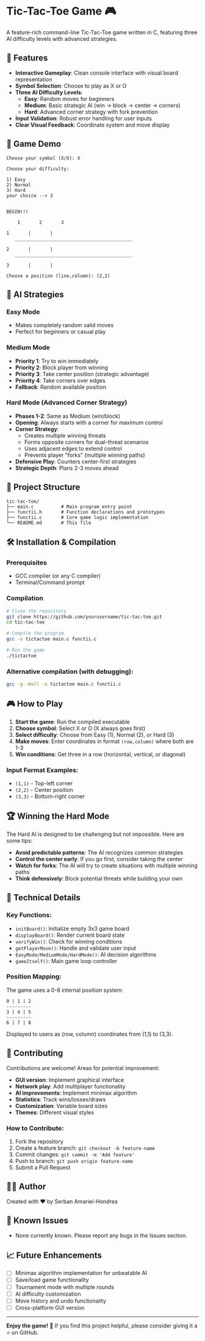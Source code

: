 # Tic-Tac-Toe Game 🎮

A feature-rich command-line Tic-Tac-Toe game written in C, featuring three AI difficulty levels with advanced strategies.

## 🚀 Features

- **Interactive Gameplay**: Clean console interface with visual board representation
- **Symbol Selection**: Choose to play as X or O
- **Three AI Difficulty Levels**:
  - **Easy**: Random moves for beginners
  - **Medium**: Basic strategic AI (win → block → center → corners)
  - **Hard**: Advanced corner strategy with fork prevention
- **Input Validation**: Robust error handling for user inputs
- **Clear Visual Feedback**: Coordinate system and move display

## 🎯 Game Demo

```
Choose your symbol (X/O): X

Choose your difficulty:

1) Easy
2) Normal  
3) Hard
your choice --> 3


BEGIN!!!

 	1		2		3

1	 	|	 	|	 	
   ___________________________________________

2	 	|	 	|	 	
   ___________________________________________

3	 	|	 	|	 	

Choose a position (line,column): (2,2)
```

## 🧠 AI Strategies

### Easy Mode
- Makes completely random valid moves
- Perfect for beginners or casual play

### Medium Mode
- **Priority 1**: Try to win immediately
- **Priority 2**: Block player from winning
- **Priority 3**: Take center position (strategic advantage)
- **Priority 4**: Take corners over edges
- **Fallback**: Random available position

### Hard Mode (Advanced Corner Strategy)
- **Phases 1-2**: Same as Medium (win/block)
- **Opening**: Always starts with a corner for maximum control
- **Corner Strategy**: 
  - Creates multiple winning threats
  - Forms opposite corners for dual-threat scenarios
  - Uses adjacent edges to extend control
  - Prevents player "forks" (multiple winning paths)
- **Defensive Play**: Counters center-first strategies
- **Strategic Depth**: Plans 2-3 moves ahead

## 📁 Project Structure

```
tic-tac-toe/
├── main.c          # Main program entry point
├── functii.h       # Function declarations and prototypes
├── functii.c       # Core game logic implementation
└── README.md       # This file
```

## 🛠️ Installation & Compilation

### Prerequisites
- GCC compiler (or any C compiler)
- Terminal/Command prompt

### Compilation
```bash
# Clone the repository
git clone https://github.com/yourusername/tic-tac-toe.git
cd tic-tac-toe

# Compile the program
gcc -o tictactoe main.c functii.c

# Run the game
./tictactoe
```

### Alternative compilation (with debugging):
```bash
gcc -g -Wall -o tictactoe main.c functii.c
```

## 🎮 How to Play

1. **Start the game**: Run the compiled executable
2. **Choose symbol**: Select X or O (X always goes first)
3. **Select difficulty**: Choose from Easy (1), Normal (2), or Hard (3)
4. **Make moves**: Enter coordinates in format `(row,column)` where both are 1-3
5. **Win conditions**: Get three in a row (horizontal, vertical, or diagonal)

### Input Format Examples:
- `(1,1)` - Top-left corner
- `(2,2)` - Center position  
- `(3,3)` - Bottom-right corner

## 🏆 Winning the Hard Mode

The Hard AI is designed to be challenging but not impossible. Here are some tips:

- **Avoid predictable patterns**: The AI recognizes common strategies
- **Control the center early**: If you go first, consider taking the center
- **Watch for forks**: The AI will try to create situations with multiple winning paths
- **Think defensively**: Block potential threats while building your own

## 🔧 Technical Details

### Key Functions:
- `initBoard()`: Initialize empty 3x3 game board
- `displayBoard()`: Render current board state
- `verifyWin()`: Check for winning conditions
- `getPlayerMove()`: Handle and validate user input
- `EasyMode/MediumMode/HardMode()`: AI decision algorithms
- `gameItself()`: Main game loop controller

### Position Mapping:
The game uses a 0-8 internal position system:
```
0 | 1 | 2
---------
3 | 4 | 5  
---------
6 | 7 | 8
```

Displayed to users as (row, column) coordinates from (1,1) to (3,3).

## 🤝 Contributing

Contributions are welcome! Areas for potential improvement:

- **GUI version**: Implement graphical interface
- **Network play**: Add multiplayer functionality
- **AI improvements**: Implement minimax algorithm
- **Statistics**: Track wins/losses/draws
- **Customization**: Variable board sizes
- **Themes**: Different visual styles

### How to Contribute:
1. Fork the repository
2. Create a feature branch: `git checkout -b feature-name`
3. Commit changes: `git commit -m 'Add feature'`
4. Push to branch: `git push origin feature-name`
5. Submit a Pull Request

## 👨‍💻 Author

Created with ❤️ by Serban Amariei-Hondrea

## 🐛 Known Issues

- None currently known. Please report any bugs in the Issues section.

## 📈 Future Enhancements

- [ ] Minimax algorithm implementation for unbeatable AI
- [ ] Save/load game functionality
- [ ] Tournament mode with multiple rounds
- [ ] AI difficulty customization
- [ ] Move history and undo functionality
- [ ] Cross-platform GUI version

---

**Enjoy the game!** 🎉 If you find this project helpful, please consider giving it a ⭐ on GitHub.
